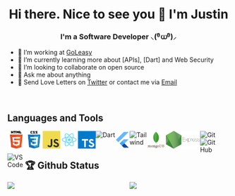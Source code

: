 <h1 align="center"> Hi there. Nice to see you 👋 I'm Justin </h1>

<h3 align="center"> I'm a Software Developer ⸜(ؔᶿധؔᶿ)⸝ </h2>



- 🔭 I’m working at [GoLeasy](https://goleasy.de)
- 🌱 I’m currently learning more about [APIs], [Dart] and Web Security
- 👯 I’m looking to collaborate on open source
- 💬 Ask me about anything
- 💌 Send Love Letters on [Twitter](https://twitter.com/jxstxn_____) or contact me via [Email](mailto:dev.jxstxn@google.com) 

<br />

## Languages and Tools <a href="">

<a href="https://developer.mozilla.org/en-US/docs/Glossary/HTML5"> <img alt="HTML5" src="https://raw.githubusercontent.com/github/explore/80688e429a7d4ef2fca1e82350fe8e3517d3494d/topics/html/html.png" align="left" width="40"></a>
<a href="https://developer.mozilla.org/en-US/docs/Web/CSS"><img alt="CSS3" src="https://raw.githubusercontent.com/github/explore/80688e429a7d4ef2fca1e82350fe8e3517d3494d/topics/css/css.png" align="left" width="40"></a>
<a href="https://developer.mozilla.org/de/docs/Web/JavaScript"><img alt="JavaScript" src="https://raw.githubusercontent.com/github/explore/80688e429a7d4ef2fca1e82350fe8e3517d3494d/topics/javascript/javascript.png" align="left" width="40"></a>
<a href="https://reactjs.org/"><img alt="React" src="https://raw.githubusercontent.com/github/explore/80688e429a7d4ef2fca1e82350fe8e3517d3494d/topics/react/react.png" align="left" width="40"></a>
<a href="https://www.typescriptlang.org/"><img alt="TypeScript" src="https://raw.githubusercontent.com/github/explore/80688e429a7d4ef2fca1e82350fe8e3517d3494d/topics/typescript/typescript.png" align="left" width="40"></a>
<a href="https://dart.dev/"><img alt="Dart" src="https://avatars.githubusercontent.com/u/1609975?s=200&v=4" align="left" height="40"></a>
<a href="https://flutter.dev/"><img alt="Flutter" src="https://raw.githubusercontent.com/dnfield/flutter_svg/7d374d7107561cbd906d7c0ca26fef02cc01e7c8/example/assets/flutter_logo.svg?sanitize=true" align="left" height="40"></a>
<a href="https://tailwindcss.com/"><img alt="Tailwind" src="https://iconape.com/wp-content/files/an/351546/png/tailwind-css-logo.png" align="left" width="40"></a>
<a href="https://www.mongodb.com/"><img alt="MongoSB" src="https://raw.githubusercontent.com/devicons/devicon/master/icons/mongodb/mongodb-original-wordmark.svg" align="left" width="40"></a>
<a href="https://nodejs.org/en/about/"><img alt="Nodejs" src="https://raw.githubusercontent.com/github/explore/80688e429a7d4ef2fca1e82350fe8e3517d3494d/topics/nodejs/nodejs.png" align="left" width="40"></a>
<a href="http://expressjs.com/en/starter/installing.html"><img alt="ExpressJS" src="https://raw.githubusercontent.com/github/explore/80688e429a7d4ef2fca1e82350fe8e3517d3494d/topics/express/express.png" align="left" width="40"></a>
<a href="https://git-scm.com/"><img alt="Git" src="https://www.vectorlogo.zone/logos/git-scm/git-scm-icon.svg" align="left" width="40"></a>
<a href="https://github.com
"><img alt="GitHub" src="https://cdn.icon-icons.com/icons2/1826/PNG/512/4202098codedevelopergithublogo-115590_115711.png" align="left" width="40"></a>
<a href="https://code.visualstudio.com/"><img alt="VS Code" src="https://github.com/Subhampreet/Subhampreet/blob/master/logos/vs.png?raw=true" align="left" width="40"></a>

<br />
<br />

## 🏆 Github Status

<img  src="https://github-readme-stats.vercel.app/api?username=jxstxn1&show_icons=true&hide_border=true&theme=dark" width="45%" align="right" >

<img  src="https://github-readme-streak-stats.herokuapp.com/?user=jxstxn1&theme=dark" width="45%" >
